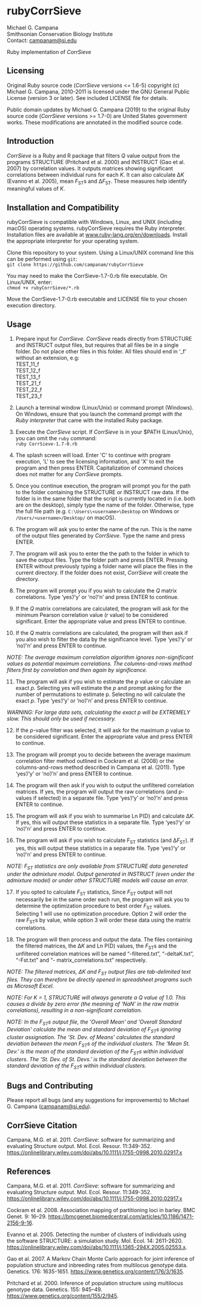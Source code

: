 # rubyCorrSieve  
Michael G. Campana  
Smithsonian Conservation Biology Institute  
Contact: campanam@si.edu  

Ruby implementation of *CorrSieve*  


## Licensing  
Original Ruby source code (*CorrSieve* versions <= 1.6-5) copyright (c) Michael G. Campana, 2010-2011 is licensed under the GNU General Public License (version 3 or later). See included LICENSE file for details.  

Public domain updates by Michael G. Campana (2019) to the original Ruby source code (*CorrSieve* versions >= 1.7-0) are United States government works. These modifications are annotated in the modified source code.  

## Introduction
*CorrSieve* is a Ruby and R package that filters *Q* value output from the programs STRUCTURE (Pritchard et al. 2000) and INSTRUCT (Gao et al. 2007) by correlation values. It outputs matrices showing significant correlations between individual runs for each *K*. It can also calculate Δ*K* (Evanno et al. 2005), mean *F*<sub>ST</sub>s and Δ*F*<sub>ST</sub>. These measures help identify meaningful values of *K*.  

## Installation and Compatibility  
rubyCorrSieve is compatible with Windows, Linux, and UNIX (including macOS) operating systems. rubyCorrSieve requires the Ruby interpreter. Installation files are available at www.ruby-lang.org/en/downloads. Install the appropriate interpreter for your operating system.  

Clone this repository to your system. Using a Linux/UNIX command line this can be performed using `git`:  
`git clone https://github.com/campanam/rubyCorrSieve`  

You may need to make the CorrSieve-1.7-0.rb file executable. On Linux/UNIX, enter:  
`chmod +x rubyCorrSieve/*.rb`  

Move the CorrSieve-1.7-0.rb executable and LICENSE file to your chosen execution directory.  

## Usage  
1. Prepare input for *CorrSieve*. *CorrSieve* reads directly from STRUCTURE and INSTRUCT output files, but requires that all files be in a single folder. Do not place other files in this folder. All files should end in ‘_f’ without an extension, e.g:  
TEST_11_f  
TEST_12_f  
TEST_13_f  
TEST_21_f  
TEST_22_f  
TEST_23_f  

2. Launch a terminal window (Linux/Unix) or command prompt (Windows). On Windows, ensure that you launch the command prompt *with the Ruby interpreter* that came with the installed Ruby package.  

3. Execute the *CorrSieve* script. If *CorrSieve* is in your $PATH (Linux/Unix), you can omit the `ruby` command:  
`ruby CorrSieve-1.7-0.rb`  

4. The splash screen will load. Enter 'C' to continue with program execution, 'L' to see the licensing information, and 'X' to exit the program and then press ENTER. Capitalization of command choices does not matter for any *CorrSieve* prompts.  

5. Once you continue execution, the program will prompt you for the path to the folder containing the STRUCTURE or INSTRUCT raw data. If the folder is in the same folder that the script is currently located in (i.e. both are on the desktop), simply type the name of the folder. Otherwise, type the full file path (e.g. `C:\Users\<username>\Desktop` on Windows or `/Users/<username>/Desktop/` on macOS).  

6. The program will ask you to enter the name of the run. This is the name of the output files generated by *CorrSieve*. Type the name and press ENTER.  

7. The program will ask you to enter the the path to the folder in which to save the output files. Type the folder path and press ENTER. Pressing ENTER without previously typing a folder name will place the files in the current directory. If the folder does not exist, *CorrSieve* will create the directory.  

8. The program will prompt you if you wish to calculate the *Q* matrix correlations. Type ‘yes’/‘y’ or ‘no’/‘n’ and press ENTER to continue.  

9. If the *Q* matrix correlations are calculated, the program will ask for the minimum Pearson correlation value (*r* value) to be considered significant. Enter the appropriate value and press ENTER to continue.  

10. If the *Q* matrix correlations are calculated, the program will then ask if you also wish to filter the data by the significance level. Type ‘yes’/‘y’ or ‘no’/‘n’ and press ENTER to continue.  

*NOTE: The average maximum correlation algorithm ignores non-significant values as potential maximum correlations. The columns-and-rows method filters first by correlation and then again by significance.*  

11. The program will ask if you wish to estimate the *p* value or calculate an exact *p*. Selecting yes will estimate the *p* and prompt asking for the number of permutations to estimate p. Selecting no will calculate the exact *p*. Type ‘yes’/‘y’ or ‘no’/‘n’ and press ENTER to continue.

*WARNING: For large data sets, calculating the exact p will be EXTREMELY slow. This should only be used if necessary.*  

12. If the *p*-value filter was selected, it will ask for the maximum *p* value to be considered significant. Enter the appropriate value and press ENTER to continue.  

13. The program will prompt you to decide between the average maximum correlation filter method outlined in Cockram et al. (2008) or the columns-and-rows method described in Campana et al. (2011). Type ‘yes’/‘y’ or ‘no’/‘n’ and press ENTER to continue.  

14. The program will then ask if you wish to output the unfiltered correlation matrices. If yes, the program will output the raw correlations (and *p*-values if selected) in a separate file. Type ‘yes’/‘y’ or ‘no’/‘n’ and press ENTER to continue.  

15. The program will ask if you wish to summarise Ln P(D) and calculate Δ*K*. If yes, this will output these statistics in a separate file. Type ‘yes’/‘y’ or ‘no’/‘n’ and press ENTER to continue.  

16. The program will ask if you wish to calculate F<sub>ST</sub> statistics (and Δ*F*<sub>ST</sub>). If yes, this will output these statistics in a separate file. Type ‘yes’/‘y’ or ‘no’/‘n’ and press ENTER to continue.  

*NOTE: F<sub>ST</sub> statistics are only available from STRUCTURE data generated under the admixture model. Output generated in INSTRUCT (even under the admixture model) or under other STRUCTURE models will cause an error.*  

17. If you opted to calculate *F*<sub>ST</sub> statistics, Since *F*<sub>ST</sub> output will not necessarily be in the same order each run, the program will ask you to determine the optimization procedure to best order *F*<sub>ST</sub> values. Selecting 1 will use no optimization procedure. Option 2 will order the raw *F*<sub>ST</sub>s by value, while option 3 will order these data using the matrix correlations.  

18. The program will then process and output the data. The files containing the filtered matrices, the Δ*K* and Ln P(D) values, the *F*<sub>ST</sub>s and the unfiltered correlation matrices will be named “<run name>-filtered.txt”, “<run name>-deltaK.txt”, “<run name>-Fst.txt” and “<run name>- matrix_correlations.txt” respectively.  
  
*NOTE: The filtered matrices, ΔK and F<sub>ST</sub> output files are tab-delimited text files. They can therefore be directly opened in spreadsheet programs such as Microsoft Excel.*  

*NOTE: For K = 1, STRUCTURE will always generate a *Q* value of 1.0. This causes a divide by zero error (the meaning of ‘NaN’ in the raw matrix correlations), resulting in a non-significant correlation.*  

*NOTE: In the F<sub>ST</sub>s output file, the 'Overall Mean' and 'Overall Standard Deviation' calculate the mean and standard deviation of F<sub>ST</sub>s ignoring cluster assignation. The 'St. Dev. of Means' calculates the standard deviation between the mean *F*<sub>ST</sub>s of the individual clusters. The 'Mean St. Dev.' is the mean of the standard deviation of the F<sub>ST</sub>s within individual clusters. The 'St. Dev. of St. Devs.' is the standard deviation between the standard deviation of the F<sub>ST</sub>s within individual clusters.*  


## Bugs and Contributing
Please report all bugs (and any suggestions for improvements) to Michael G. Campana (campanam@si.edu).  

## CorrSieve Citation  
Campana, M.G. et al. 2011. *CorrSieve*: software for summarizing and evaluating Structure output. Mol. Ecol. Resour. 11:349-352. https://onlinelibrary.wiley.com/doi/abs/10.1111/j.1755-0998.2010.02917.x  

## References
Campana, M.G. et al. 2011. *CorrSieve*: software for summarizing and evaluating Structure output. Mol. Ecol. Resour. 11:349-352. https://onlinelibrary.wiley.com/doi/abs/10.1111/j.1755-0998.2010.02917.x  

Cockram et al. 2008. Association mapping of partitioning loci in barley. BMC Genet. 9: 16–29. https://bmcgenet.biomedcentral.com/articles/10.1186/1471-2156-9-16.  

Evanno et al. 2005. Detecting the number of clusters of individuals using the software STRUCTURE: a simulation study. Mol. Ecol. 14: 2611-2620. https://onlinelibrary.wiley.com/doi/abs/10.1111/j.1365-294X.2005.02553.x.  

Gao et al. 2007. A Markov Chain Monte Carlo approach for joint inference of population structure and inbreeding rates from multilocus genotype data. Genetics. 176: 1635-1651. https://www.genetics.org/content/176/3/1635.  

Pritchard et al. 2000. Inference of population structure using multilocus genotype data. Genetics. 155: 945–49. https://www.genetics.org/content/155/2/945.  
